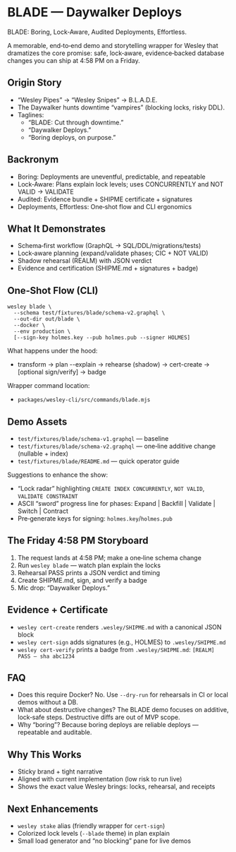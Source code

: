 # BLADE — Daywalker Deploys

BLADE: Boring, Lock‑Aware, Audited Deployments, Effortless.

A memorable, end‑to‑end demo and storytelling wrapper for Wesley that dramatizes the core promise: safe, lock‑aware, evidence‑backed database changes you can ship at 4:58 PM on a Friday.

## Origin Story

- “Wesley Pipes” → “Wesley Snipes” → B.L.A.D.E.
- The Daywalker hunts downtime “vampires” (blocking locks, risky DDL).
- Taglines:
  - “BLADE: Cut through downtime.”
  - “Daywalker Deploys.”
  - “Boring deploys, on purpose.”

## Backronym

- Boring: Deployments are uneventful, predictable, and repeatable
- Lock‑Aware: Plans explain lock levels; uses CONCURRENTLY and NOT VALID → VALIDATE
- Audited: Evidence bundle + SHIPME certificate + signatures
- Deployments, Effortless: One‑shot flow and CLI ergonomics

## What It Demonstrates

- Schema‑first workflow (GraphQL → SQL/DDL/migrations/tests)
- Lock‑aware planning (expand/validate phases; CIC + NOT VALID)
- Shadow rehearsal (REALM) with JSON verdict
- Evidence and certification (SHIPME.md + signatures + badge)

## One‑Shot Flow (CLI)

```
wesley blade \
  --schema test/fixtures/blade/schema-v2.graphql \
  --out-dir out/blade \
  --docker \
  --env production \
  [--sign-key holmes.key --pub holmes.pub --signer HOLMES]
```

What happens under the hood:
- transform → plan --explain → rehearse (shadow) → cert-create → [optional sign/verify] → badge

Wrapper command location:
- `packages/wesley-cli/src/commands/blade.mjs`

## Demo Assets

- `test/fixtures/blade/schema-v1.graphql` — baseline
- `test/fixtures/blade/schema-v2.graphql` — one‑line additive change (nullable + index)
- `test/fixtures/blade/README.md` — quick operator guide

Suggestions to enhance the show:
- “Lock radar” highlighting `CREATE INDEX CONCURRENTLY`, `NOT VALID`, `VALIDATE CONSTRAINT`
- ASCII “sword” progress line for phases: Expand | Backfill | Validate | Switch | Contract
- Pre‑generate keys for signing: `holmes.key`/`holmes.pub`

## The Friday 4:58 PM Storyboard

1) The request lands at 4:58 PM; make a one‑line schema change
2) Run `wesley blade` — watch plan explain the locks
3) Rehearsal PASS prints a JSON verdict and timing
4) Create SHIPME.md, sign, and verify a badge
5) Mic drop: “Daywalker Deploys.”

## Evidence + Certificate

- `wesley cert-create` renders `.wesley/SHIPME.md` with a canonical JSON block
- `wesley cert-sign` adds signatures (e.g., HOLMES) to `.wesley/SHIPME.md`
- `wesley cert-verify` prints a badge from `.wesley/SHIPME.md`: `[REALM] PASS — sha abc1234`

## FAQ

- Does this require Docker? No. Use `--dry-run` for rehearsals in CI or local demos without a DB.
- What about destructive changes? The BLADE demo focuses on additive, lock‑safe steps. Destructive diffs are out of MVP scope.
- Why “boring”? Because boring deploys are reliable deploys — repeatable and auditable.

## Why This Works

- Sticky brand + tight narrative
- Aligned with current implementation (low risk to run live)
- Shows the exact value Wesley brings: locks, rehearsal, and receipts

## Next Enhancements

- `wesley stake` alias (friendly wrapper for `cert-sign`)
- Colorized lock levels (`--blade` theme) in plan explain
- Small load generator and “no blocking” pane for live demos
